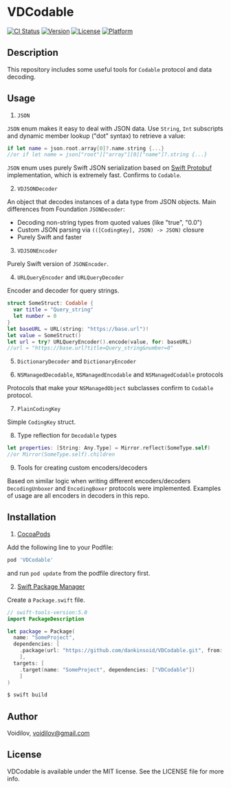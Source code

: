 # VDCodable
[![CI Status](https://img.shields.io/travis/Voidilov/VDCodable.svg?style=flat)](https://travis-ci.org/Voidilov/VDCodable)
[![Version](https://img.shields.io/cocoapods/v/VDCodable.svg?style=flat)](https://cocoapods.org/pods/VDCodable)
[![License](https://img.shields.io/cocoapods/l/VDCodable.svg?style=flat)](https://cocoapods.org/pods/VDCodable)
[![Platform](https://img.shields.io/cocoapods/p/VDCodable.svg?style=flat)](https://cocoapods.org/pods/VDCodable)

## Description
This repository includes some useful tools for `Codable` protocol and data decoding.

## Usage

1. `JSON`

`JSON` enum makes it easy to deal with JSON data.
Use `String`, `Int` subscripts and dynamic member lookup ("dot" syntax) to retrieve a value:
```swift
if let name = json.root.array[0]?.name.string {...}
//or if let name = json["root"]["array"][0]["name"]?.string {...}
```
`JSON` enum uses purely Swift JSON serialization based on [Swift Protobuf](https://github.com/apple/swift-protobuf/tree/master/Sources/SwiftProtobuf) implementation, which is extremely fast.
Confirms to `Codable`.

2. `VDJSONDecoder`

An object that decodes instances of a data type from JSON objects.
Main differences from Foundation `JSONDecoder`:
- Decoding non-string types from quoted values (like "true", "0.0")
- Custom JSON parsing via `(([CodingKey], JSON) -> JSON)` closure
- Purely Swift and faster
3. `VDJSONEncoder`

Purely Swift version of `JSONEncoder`.

4. `URLQueryEncoder` and `URLQueryDecoder`

Encoder and decoder for query strings.
```swift
struct SomeStruct: Codable {
  var title = "Query_string"
  let number = 0
}
let baseURL = URL(string: "https://base.url")!
let value = SomeStruct() 
let url = try? URLQueryEncoder().encode(value, for: baseURL)
//url = "https://base.url?title=Query_string&number=0"
```
5. `DictionaryDecoder` and `DictionaryEncoder`

6. `NSManagedDecodable`, `NSManagedEncodable` and `NSManagedCodable` protocols

Protocols that make your `NSManagedObject` subclasses confirm to `Codable` protocol.

7. `PlainCodingKey` 

Simple `CodingKey` struct.

8. Type reflection for `Decodable` types

```swift
let properties: [String: Any.Type] = Mirror.reflect(SomeType.self)
//or Mirror(SomeType.self).children
``` 
9. Tools for creating custom encoders/decoders

Based on similar logic when writing different encoders/decoders `DecodingUnboxer` and `EncodingBoxer` protocols were implemented.
Examples of usage are all encoders in decoders in this repo.

## Installation
1.  [CocoaPods](https://cocoapods.org)

Add the following line to your Podfile:
```ruby
pod 'VDCodable'
```
and run `pod update` from the podfile directory first.

2. [Swift Package Manager](https://github.com/apple/swift-package-manager)

Create a `Package.swift` file.
```swift
// swift-tools-version:5.0
import PackageDescription

let package = Package(
  name: "SomeProject",
  dependencies: [
    .package(url: "https://github.com/dankinsoid/VDCodable.git", from: "2.12.0")
    ],
  targets: [
    .target(name: "SomeProject", dependencies: ["VDCodable"])
    ]
)
```
```ruby
$ swift build
```
## Author

Voidilov, voidilov@gmail.com

## License

VDCodable is available under the MIT license. See the LICENSE file for more info.
